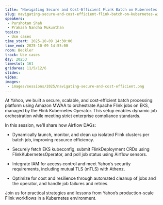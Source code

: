 ```yaml
---
title: "Navigating Secure and Cost-Efficient Flink Batch on Kubernetes with Airflow"
slug: navigating-secure-and-cost-efficient-flink-batch-on-kubernetes-with-airflow
speakers:
 - Purshotam Shah
 - Prakash Nandha Mukunthan
topics:
 - Use cases
time_start: 2025-10-09 14:30:00
time_end: 2025-10-09 14:55:00
room: Beckler
track: Use cases
day: 20253
timeslot: 161
gridarea: 11/5/12/6
slides:
video:
images:
 - images/sessions/2025/navigating-secure-and-cost-efficient.png
---
```


At Yahoo, we built a secure, scalable, and cost-efficient batch processing platform using Amazon MWAA to orchestrate Apache Flink jobs on EKS, managed by the Flink Kubernetes Operator. This setup enables dynamic job orchestration while meeting strict enterprise compliance standards.

In this session, we’ll share how Airflow DAGs:

* Dynamically launch, monitor, and clean up isolated Flink clusters per batch job, improving resource efficiency.

* Securely fetch EKS kubeconfig, submit FlinkDeployment CRDs using FlinkKubernetesOperator, and poll job status using Airflow sensors.

* Integrate IAM for access control and meet Yahoo’s security requirements, including mutual TLS (mTLS) with Athenz.

* Optimize for cost and resilience through automated cleanup of jobs and the operator, and handle job failures and retries.

Join us for practical strategies and lessons from Yahoo’s production-scale Flink workflows in a Kubernetes environment.